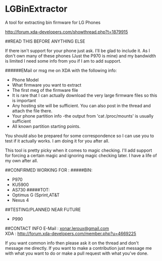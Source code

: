 LGBinExtractor
==============

A tool for extracting bin firmware for LG Phones

http://forum.xda-developers.com/showthread.php?t=1879915

##READ THIS BEFORE ANYTHING ELSE

If there isn't support for your phone just ask. I'll be glad to include it. As I don't own many of these phones (Just the P970 is mine) and my bandwidth is limited I need some info from you if I am to add support.

######EMail or msg me on XDA with the following info:
- Phone Model
- What firmware you want to extract
- The first meg of the firmware file</br>
 - It is rare that I can actually download the very large firmware files so this is important</br>
 - Any hosting site will be sufficient. You can also post in the thread and attach the file there.
- Your phone partition info
	    -the output from 'cat /proc/mounts' is usually sufficient
- All known partition starting points.

You should also be prepared for some correspondence so I can use you to test if it actually works. I am doing it for you after all.
		
This tool is pretty picky when it comes to magic checking. I'll add support for forcing a certain magic and ignoring magic checking later. I have a life of my own after all.

##CONFIRMED WORKING FOR :
#####BIN:
 - P970
 - KU5900
 - AS730
#####TOT:
- Optimus G (Sprint,AT&T
- Nexus 4

##TESTING/PLANNED NEAR FUTURE
- P990

##CONTACT INFO
E-Mail : xonar.leroux@gmail.com<br />
XDA	: http://forum.xda-developers.com/member.php?u=4669225

If you want common info then please ask it on the thread and don't message me directly.
If you want to make a contribution just message me with what you want to do or make a pull request with what you've done.
